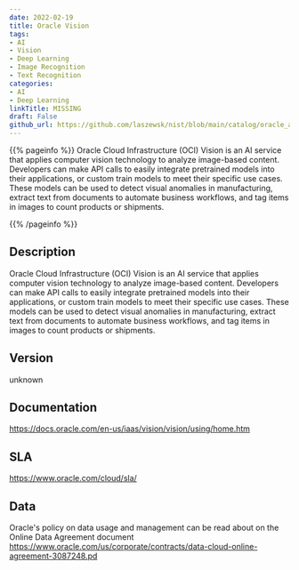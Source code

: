 ```yaml
---
date: 2022-02-19
title: Oracle Vision
tags: 
- AI
- Vision
- Deep Learning
- Image Recognition
- Text Recognition
categories: 
- AI
- Deep Learning
linkTitle: MISSING
draft: False         
github_url: https://github.com/laszewsk/nist/blob/main/catalog/oracle_ai_services/oracle_vision.yaml
---
```


{{% pageinfo %}}
Oracle Cloud Infrastructure (OCI) Vision is an AI service that
applies computer vision technology to analyze image-based
content. Developers can make API calls to easily integrate
pretrained models into their applications, or custom train models to
meet their specific use cases. These models can be used to detect
visual anomalies in manufacturing, extract text from documents to
automate business workflows, and tag items in images to count
products or shipments.

{{% /pageinfo %}}

## Description

Oracle Cloud Infrastructure (OCI) Vision is an AI service that
applies computer vision technology to analyze image-based
content. Developers can make API calls to easily integrate
pretrained models into their applications, or custom train models to
meet their specific use cases. These models can be used to detect
visual anomalies in manufacturing, extract text from documents to
automate business workflows, and tag items in images to count
products or shipments.


## Version

unknown

## Documentation

https://docs.oracle.com/en-us/iaas/vision/vision/using/home.htm

## SLA

https://www.oracle.com/cloud/sla/

## Data

Oracle's policy on data usage and management can be read about on the Online Data Agreement document https://www.oracle.com/us/corporate/contracts/data-cloud-online-agreement-3087248.pd
